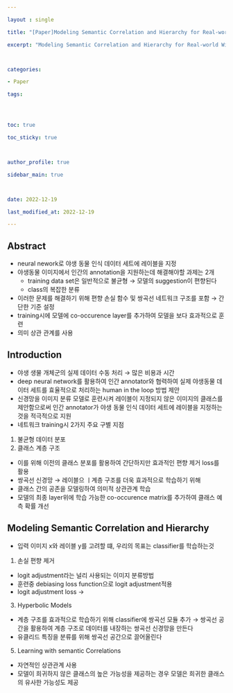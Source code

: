 ```yaml
---

layout : single

title: "[Paper]Modeling Semantic Correlation and Hierarchy for Real-world Wildlife Recognition"

excerpt: "Modeling Semantic Correlation and Hierarchy for Real-world Wildlife Recognition 논문 리뷰"



categories:

- Paper

tags:




toc: true

toc_sticky: true



author_profile: true

sidebar_main: true



date: 2022-12-19

last_modified_at: 2022-12-19

---
```


  

## Abstract

- neural nework로 야생 동물 인식 데이터 세트에 레이블을 지정
- 야생동물 이미지에서 인간의 annotation을 지원하는데 해결해야할 과제는 2개
    - training data set은 일반적으로 불균형 → 모델의 suggestion이 편향된다
    - class의 복잡한 분류
- 이러한 문제를 해결하기 위해 편향 손실 함수 및 쌍곡선 네트워크 구조를 포함 → 간단한 기준 설정
- training시에 모델에 co-occurence layer를 추가하여 모델을 보다 효과적으로 훈련
- 의미 상관 관계를 사용

  

## Introduction

- 야생 생물 개체군의 실제 데이터 수동 처리 → 많은 비용과 시간
- deep neural network를 활용하여 인간 annotator와 협력하여 실제 야생동물 데이터 세트를 효율적으로 처리하는 human in the loop 방법 제안
- 신경망을 이미지 분류 모델로 훈련시켜 레이블이 지정되지 않은 이미지의 클래스를 제안함으로써 인간 annotator가 야생 동물 인식 데이터 세트에 레이블을 지정하는것을 적극적으로 지원
- 네트워크 training시 2가지 주요 구별 지점

1. 불균형 데이터 분포
2. 클래스 계층 구조

- 이를 위해 이전의 클래스 분포를 활용하여 간단하지만 효과적인 편향 제거 loss를 활용
- 쌍곡선 신경망 → 레이블으 ㅣ계층 구조를 더욱 효과적으로 학습하기 위해
- 클래스 간의 공존을 모델링하여 의미적 상관관계 학습
- 모델의 최종 layer위에 학습 가능한 co-occurence matrix를 추가하여 클래스 예측 확률 개선

  

## Modeling Semantic Correlation and Hierarchy

- 입력 이미지 x와 레이블 y를 고려할 떄, 우리의 목표는 classifier를 학습하는것

1. 손실 편향 제거
- logit adjustment라는 널리 사용되는 이미지 분류방법
- 훈련중 debiasing loss function으로 logit adjustment적용
- logit adjustment loss → 
3. Hyperbolic Models
- 계층 구조를 효과적으로 학습하기 위해 classifier에 쌍곡선 모듈 추가 → 쌍곡선 공간을 활용하여 계층 구조로 데이터를 내장하는 쌍곡선 신경망을 만든다
- 유클리드 특징을 분류를 위해 쌍곡선 공간으로 끌어올린다
5. Learning with semantic Correlations
- 자연적인 상관관계 사용
- 모델이 희귀하지 않은 클래스의 높은 가능성을 제공하는 경우 모델은 희귀한 클래스의 유사한 가능성도 제공
